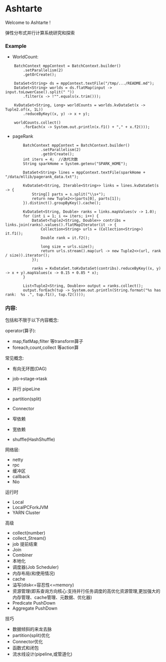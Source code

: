 # Ashtarte

Welcome to Ashtarte !

弹性分布式并行计算系统研究和探索

### Example
* WorldCount:
```
    BatchContext mppContext = BatchContext.builder()
        .setParallelism(2)
        .getOrCreate();

    DataSet<String> ds = mppContext.textFile("/tmp/.../README.md");
    DataSet<String> worlds = ds.flatMap(input -> input.toLowerCase().split(" "))
        .filter(x -> !"".equals(x.trim()));

    KvDataSet<String, Long> worldCounts = worlds.kvDataSet(x -> Tuple2.of(x, 1L))
        .reduceByKey((x, y) -> x + y);

    worldCounts.collect()
        .forEach(x -> System.out.println(x.f1() + "," + x.f2()));
```
* pageRank
```
        BatchContext mppContext = BatchContext.builder()
                .setParallelism(2)
                .getOrCreate();
        int iters = 4;  //迭代次数
        String sparkHome = System.getenv("SPARK_HOME");

        DataSet<String> lines = mppContext.textFile(sparkHome + "/data/mllib/pagerank_data.txt");

        KvDataSet<String, Iterable<String>> links = lines.kvDataSet(s -> {
            String[] parts = s.split("\\s+");
            return new Tuple2<>(parts[0], parts[1]);
        }).distinct().groupByKey().cache();

        KvDataSet<String, Double> ranks = links.mapValues(v -> 1.0);
        for (int i = 1; i <= iters; i++) {
            DataSet<Tuple2<String, Double>> contribs = links.join(ranks).values().flatMapIterator(it -> {
                Collection<String> urls = (Collection<String>) it.f1();
                Double rank = it.f2();

                long size = urls.size();
                return urls.stream().map(url -> new Tuple2<>(url, rank / size)).iterator();
            });

            ranks = KvDataSet.toKvDataSet(contribs).reduceByKey((x, y) -> x + y).mapValues(x -> 0.15 + 0.85 * x);
        }

        List<Tuple2<String, Double>> output = ranks.collect();
        output.forEach(tup -> System.out.println(String.format("%s has rank:  %s .", tup.f1(), tup.f2())));
```

### 内容:
包括和不限于以下内容概念:

operator(算子):
* map,flatMap,filter 等transform算子
* foreach,count,collect 等action算

常见概念:
* 有向无环图(DAG)
* job->stage->task
* 并行 pipeLine
* partition(split)
* Connector

* 窄依赖
* 宽依赖
* shuffle(HashShuffle)

网络层:
* netty
* rpc
* 缓冲区
* callback
* Nio

运行时
* Local
* LocalPCForkJVM
* YARN Cluster

高级
* collect(number)
* collect_Stream()
* job 提前结束
* Join
* Combiner
* 本地化
* 调度器(Job Scheduler)
* 内存布局(和使用情况)
* cache
* 溢写(disk<=容忍性<=memory)
* 资源管理(即系查询方向核心:支持并行任务调度的高优化资源管理,更加强大的内存管理、cache管理、元数据、优化器)
* Predicate PushDown
* Aggregate PushDown

技巧
* 数据倾斜的来龙去脉
* partition(split)优化
* Connector优化
* 函数式和闭包
* 流水线设计(pipeline,或管道化)
